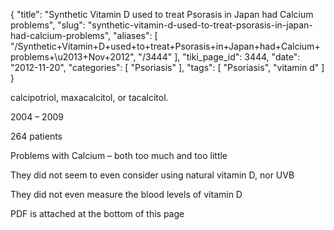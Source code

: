 {
    "title": "Synthetic Vitamin D used to treat Psorasis in Japan had Calcium problems",
    "slug": "synthetic-vitamin-d-used-to-treat-psorasis-in-japan-had-calcium-problems",
    "aliases": [
        "/Synthetic+Vitamin+D+used+to+treat+Psorasis+in+Japan+had+Calcium+problems+\u2013+Nov+2012",
        "/3444"
    ],
    "tiki_page_id": 3444,
    "date": "2012-11-20",
    "categories": [
        "Psoriasis"
    ],
    "tags": [
        "Psoriasis",
        "vitamin d"
    ]
}


calcipotriol, maxacalcitol, or tacalcitol.

2004 – 2009  

264 patients

Problems with Calcium – both too much and too little

They did not seem to even consider using natural vitamin D, nor UVB

They did not even measure the blood levels of vitamin D

PDF is attached at the bottom of this page